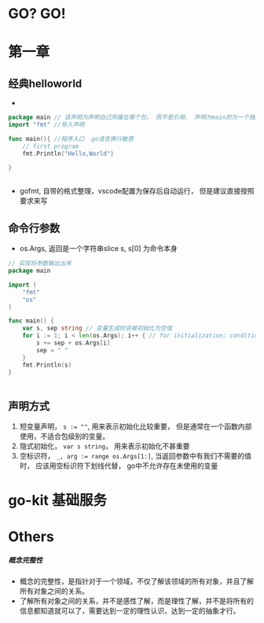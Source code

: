# GO? GO!



# 第一章

## 经典helloworld
- 

```go
package main // 该声明为声明自己所属在哪个包， 而不是引用， 声明为main的为一个独立的可执行程序
import "fmt" //导入声明

func main(){ //程序入口  go语言换行敏感
    // first program
    fmt.Println("Hello,World")
    
}



```

- gofmt, 自带的格式整理，vscode配置为保存后自动运行， 但是建议直接按照要求来写
  
## 命令行参数
- os.Args, 返回是一个字符串slice s, s[0] 为命令本身

```go
// 实现将参数输出出来
package main

import (
	"fmt"
	"os"
)

func main() {
	var s, sep string // 变量生成时会被初始化为空值
	for i := 1; i < len(os.Args); i++ { // for initialization; condition; post {
		s += sep + os.Args[i]
		sep = " "
	}
	fmt.Println(s)
}
 
```

## 声明方式
1. 短变量声明， `s := ""`, 用来表示初始化比较重要， 但是通常在一个函数内部使用，不适合包级别的变量。
2. 隐式初始化， `var s string`， 用来表示初始化不甚重要
3. 空标识符， `_, arg := range os.Args[1:]`, 当返回参数中有我们不需要的值时， 应该用空标识符下划线代替， go中不允许存在未使用的变量


# go-kit 基础服务

# Others

##### 概念完整性
- 概念的完整性，是指针对于一个领域，不仅了解该领域的所有对象，并且了解所有对象之间的关系。
- 了解所有对象之间的关系，并不是感性了解，而是理性了解，并不是将所有的信息都知道就可以了，需要达到一定的理性认识，达到一定的抽象才行。
